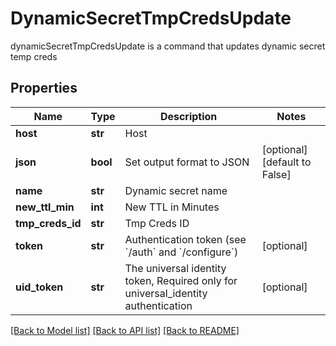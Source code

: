 # DynamicSecretTmpCredsUpdate

dynamicSecretTmpCredsUpdate is a command that updates dynamic secret temp creds
## Properties
Name | Type | Description | Notes
------------ | ------------- | ------------- | -------------
**host** | **str** | Host | 
**json** | **bool** | Set output format to JSON | [optional] [default to False]
**name** | **str** | Dynamic secret name | 
**new_ttl_min** | **int** | New TTL in Minutes | 
**tmp_creds_id** | **str** | Tmp Creds ID | 
**token** | **str** | Authentication token (see &#x60;/auth&#x60; and &#x60;/configure&#x60;) | [optional] 
**uid_token** | **str** | The universal identity token, Required only for universal_identity authentication | [optional] 

[[Back to Model list]](../README.md#documentation-for-models) [[Back to API list]](../README.md#documentation-for-api-endpoints) [[Back to README]](../README.md)


